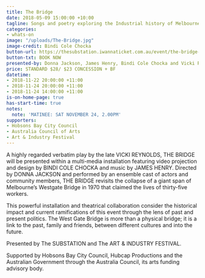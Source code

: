 ```yaml
---
title: The Bridge
date: 2018-05-09 15:00:00 +10:00
tagline: Songs and poetry exploring the Industrial history of Melbourne's western waterways
categories:
- whats-on
image: "/uploads/The-Bridge.jpg"
image-credit: Bindi Cole Chocka
button-url: https://thesubstation.iwannaticket.com.au/event/the-bridge-MTUyNzY
button-txt: BOOK NOW
presented-by: Donna Jackson, James Henry, Bindi Cole Chocka and Vicki Reynolds
price: STANDARD $28/ $23 CONCESSION + BF
datetime:
- 2018-11-22 20:00:00 +11:00
- 2018-11-24 20:00:00 +11:00
- 2018-11-24 14:00:00 +11:00
is-on-home-page: true
has-start-time: true
notes:
  note: 'MATINEE: SAT NOVEMBER 24, 2.00PM'
supporters:
- Hobsons Bay City Council
- Australia Council of Arts
- Art & Industry Festival
---
```


A highly regarded verbatim play by the late VICKI REYNOLDS, THE BRIDGE will be presented within a multi-media installation featuring video projection and design by BINDI COLE CHOCKA and music by JAMES HENRY. Directed by DONNA JACKSON and performed by an ensemble cast of actors and community members, THE BRIDGE revisits the collapse of a giant span of Melbourne’s Westgate Bridge in 1970 that claimed the lives of thirty-five workers. 

This powerful installation and theatrical collaboration consider the historical impact and current ramifications of this event through the lens of past and present politics. The West Gate Bridge is more than a physical bridge; it is a link to the past, family and friends, between different cultures and into the future.

Presented by The SUBSTATION and The ART & INDUSTRY FESTIVAL.  

Supported by Hobsons Bay City Council, Hubcap Productions and the Australian Government through the Australia Council, its arts funding advisory body. 